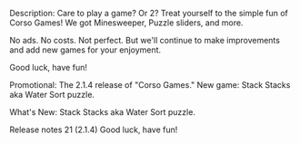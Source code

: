 Description: 
Care to play a game? Or 2? Treat yourself to the simple fun of Corso Games! We got Minesweeper, Puzzle sliders, and more.

No ads. No costs. Not perfect. But we'll continue to make improvements and add new games for your enjoyment.

Good luck, have fun!


Promotional:
The 2.1.4 release of "Corso Games."
New game: Stack Stacks aka Water Sort puzzle.


What's New:
Stack Stacks aka Water Sort puzzle.


Release notes
21 (2.1.4)
Good luck, have fun!